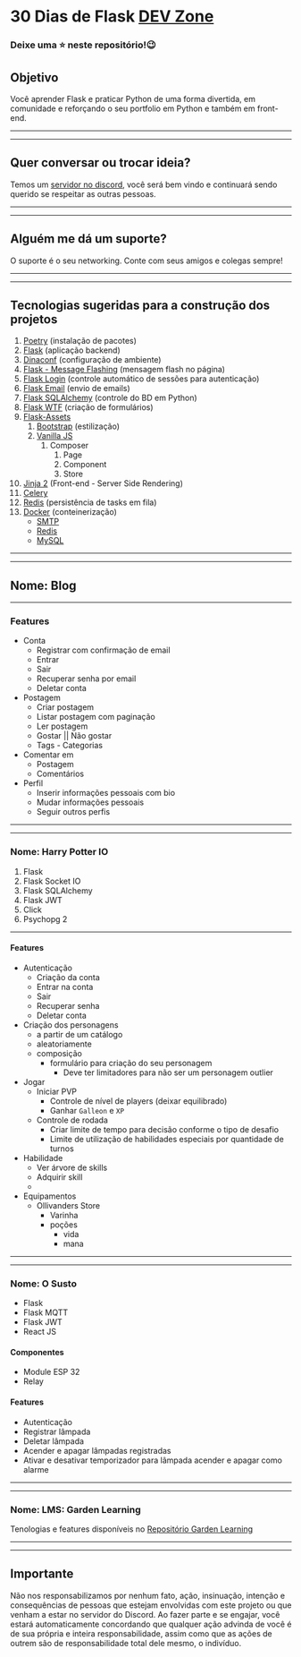 # 30 Dias de Flask [DEV Zone](https://github.com/Garden-Projects/30-Dias-de-Flask)

### Deixe uma ⭐ neste repositório!😉


## Objetivo
Você aprender Flask e praticar Python de uma forma divertida, em comunidade e reforçando o seu portfolio em Python e também em front-end.

----
----

## Quer conversar ou trocar ideia?
Temos um [servidor no discord](https://discord.gg/UVbHSHV4), você será bem vindo e continuará sendo querido se respeitar as outras pessoas.

----
----

## Alguém me dá um suporte?
O suporte é o seu networking. Conte com seus amigos e colegas sempre! 

----
----

## Tecnologias sugeridas para a construção dos projetos

1. [Poetry](https://www.poetry.com/) (instalação de pacotes)
2. [Flask](https://flask.palletsprojects.com/en/1.1.x/) (aplicação backend)
3. [Dinaconf](https://www.dynaconf.com/) (configuração de ambiente)
4. [Flask - Message Flashing](https://flask.palletsprojects.com/en/1.1.x/patterns/flashing/) (mensagem flash no página)
5. [Flask Login](https://flask-login.readthedocs.io/en/latest/) (controle automático de sessões para autenticação)
6. [Flask Email](https://pythonhosted.org/flask-mail/) (envio de emails)
7. [Flask SQLAlchemy](https://flask-sqlalchemy.palletsprojects.com/en/2.x/) (controle do BD em Python)
8. [Flask WTF](https://flask-wtf.readthedocs.io/en/stable/) (criação de formulários)
9. [Flask-Assets](https://flask-assets.readthedocs.io/en/latest/)
   1. [Bootstrap](https://getbootstrap.com/) (estilização)
   2. [Vanilla JS](http://vanilla-js.com/)
      1. Composer
         1. Page
         2. Component
         3. Store
10. [Jinja 2](https://jinja2docs.readthedocs.io/en/stable/) (Front-end - Server Side Rendering)
11. [Celery](https://docs.celeryproject.org/en/stable/getting-started/introduction.html)
12. [Redis](https://redis.io/) (persistência de tasks em fila)
13. [Docker](https://docs.docker.com/) (conteinerização)
    * [SMTP](https://hub.docker.com/r/mailhog/mailhog)
    * [Redis](https://hub.docker.com/_/redis/)
    * [MySQL](https://hub.docker.com/_/mysql/)

----
----

## __Nome__: Blog
----
### Features
- Conta
    - Registrar com confirmação de email 
    - Entrar 
    - Sair 
    - Recuperar senha por email 
    - Deletar conta 
- Postagem
   - Criar postagem 
   - Listar postagem com paginação 
   - Ler postagem 
   - Gostar || Não gostar 
   - Tags - Categorias 
- Comentar em
   - Postagem 
   - Comentários 
- Perfil
   - Inserir informações pessoais com bio 
   - Mudar informações pessoais 
   - Seguir outros perfis 

----
----

### __Nome__: Harry Potter IO
1. Flask
2. Flask Socket IO
3. Flask SQLAlchemy
4. Flask JWT
5. Click
6. Psychopg 2
----
#### Features
- Autenticação
    - Criação da conta
    - Entrar na conta
    - Sair
    - Recuperar senha
    - Deletar conta
- Criação dos personagens 
  - a partir de um catálogo
  - aleatoriamente
  - composição
    - formulário para criação do seu personagem
      - Deve ter limitadores para não ser um personagem outlier
- Jogar
    - Iniciar PVP
      - Controle de nível de players (deixar equilibrado)
      - Ganhar `Galleon` e `XP`
    - Controle de rodada
      - Criar limite de tempo para decisão conforme o tipo de desafio
      - Limite de utilização de habilidades especiais por quantidade de turnos
- Habilidade
    - Ver árvore de skills
    - Adquirir skill
    - 
- Equipamentos
  - Ollivanders Store
    - Varinha
    - poções
      - vida
      - mana

----
----

### __Nome__: O Susto
- Flask
- Flask MQTT
- Flask JWT
- React JS

#### Componentes
- Module ESP 32
- Relay

#### Features
- Autenticação
- Registrar lâmpada
- Deletar lâmpada
- Acender e apagar lâmpadas registradas
- Ativar e desativar temporizador para lâmpada acender e apagar como alarme

----
----

### __Nome__: LMS: Garden Learning
Tenologias e features disponíveis no [Repositório Garden Learning](https://github.com/Garden-Projects/garden_learning)

----
----

## Importante
Não nos responsabilizamos por nenhum fato, ação, insinuação, intenção e consequências de pessoas que estejam envolvidas com este projeto ou que venham a estar no servidor do Discord. Ao fazer parte e se engajar, você estará automaticamente concordando que qualquer ação advinda de você é de sua própria e inteira responsabilidade, assim como que as ações de outrem são de responsabilidade total dele mesmo, o indivíduo.

